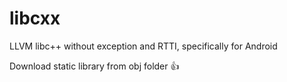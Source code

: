 # libcxx
LLVM libc++ without exception and RTTI, specifically for Android

Download static library from obj folder 👍